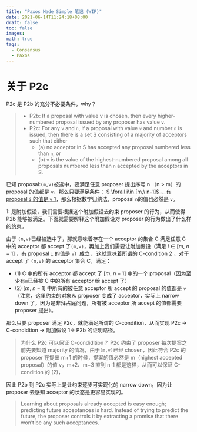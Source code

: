 ```yaml
---
title: "Paxos Made Simple 笔记 (WIP)"
date: 2021-06-14T11:24:18+08:00
draft: false
toc: false
images:
math: true
tags: 
  - Consensus
  - Paxos
---
```


# 关于 P2c
P2c 是 P2b 的充分不必要条件，why？

> - P2b: If a proposal with value v is chosen, then every higher-numbered proposal issued by any proposer has value `v`.
> - P2c: For any `v` and `n`, if a proposal with value `v` and number `n` is issued, then there is a set S consisting of a majority of acceptors such that either
>    - (a) no acceptor in S has accepted any proposal numbered less than `n`, or
>    - (b) `v` is the value of the highest-numbered proposal among all proposals numbered less than `n` accepted by the acceptors in S.


已知 proposal:`(m,v)`被选中，要满足任意 proposer 提出序号 n （n > m）的 proposal 的值都是 `v`，那么只要满足条件：<u> $ \forall i\in [m,\ n-1]$ ，有 proposal `i` 的值是 `v` 1</u>，那么根据数学归纳法，proposal `n`的值也必然是 `v`。

1: 是附加假设，我们需要根据这个附加假设去约束 proposer 的行为，从而使得 P2b 能够被满足。下面就需要解释这个附加假设对 proposer 的行为做出了什么样的约束。

由于 `(m,v)`已经被选中了，那就意味着存在一个 acceptor 的集合 C 满足任意 C 中的 acceptor 都 accept 了`(m,v)`，再加上我们需要让附加假设（满足 $i\in [m,\ n-1]$ ，有 proposal `i` 的值是 `v`）成立，
这就意味着所谓的 C-condition 2 ，对于 accept 了 `(m,v)` 的 acceptor 集合 C，满足：

- (1)  C 中的所有 acceptor 都 accept 了 $[m,\ n-1]$ 中的一个 proposal（因为至少有`m`已经被 C 中的所有 acceptor 给 accept 了）
- (2) $[m,\ n-1]$ 中所有的被任意 acceptor 所 accept 的 proposal 的值都是 `v`（注意，这里约束的对象从 proposer 变成了 acceptor，实际上 narrow down 了，因为是非拜占庭问题，所有被 acceptor 所 accept 的值都需要 proposer 提出）。



那么只要 proposer 满足 P2c，就能满足所谓的 C-condition，从而实现 P2c -> C-condidtion -> 附加假设 1-> P2b 的证明路径。
> 为什么 P2c 可以保证 C-condidition？
> P2c 约束了 proposer 每次提案之前先要知道 majority 的情况，由于`(m,v)`已经 chosen，因此符合 P2c 的 proposer 在提出 m+1 的时候，提案的值必然是 m（highest accepted proposal）的值 v，m+2、m+3 直到 n-1 都是这样，从而可以保证 C-condition 的 (2)，


因此 P2b 到 P2c 实际上是让约束逐步可实现化的 narrow down，因为让 proposer 去感知 acceptor 的状态是更容易实现的。

> Learning about proposals already accepted is easy enough; predicting future acceptances is hard. Instead of trying to predict the future, the proposer controls it by extracting a promise that there won’t be any such acceptances.
